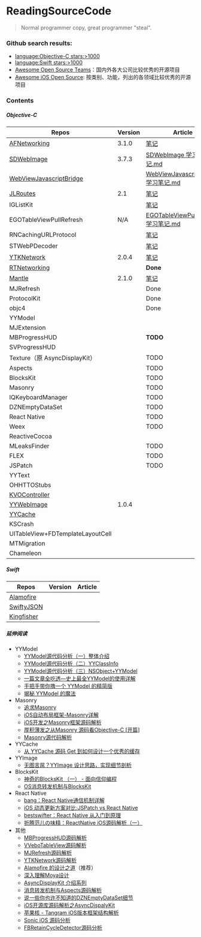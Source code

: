 # ReadingSourceCode
> Normal programmer copy, great programmer "steal".

### Github search results: 
- [language:Objective-C stars:>1000](https://github.com/search?l=&q=language%3AObjective-C+stars%3A%3E1000&ref=advsearch&type=Repositories&utf8=✓)
- [language:Swift stars:>1000](https://github.com/search?o=desc&q=language%3ASwift+stars%3A%3E1000&s=stars&type=Repositories&utf8=✓)
- [Awesome Open Source Teams](https://github.com/ShannonChenCHN/iOSLevelingUp/tree/master/ReadingSourceCode/AwesomeOpenSourceTeams.md)：国内外各大公司比较优秀的开源项目
- [Awesome iOS Open Source](https://github.com/ShannonChenCHN/iOSLevelingUp/blob/master/ReadingSourceCode/Awesome-iOS.md): 按类别、功能，列出的各领域比较优秀的开源项目

### Contents

##### Objective-C
Repos|Version|Article
----|--------|------
[AFNetworking](https://github.com/AFNetworking/AFNetworking)|3.1.0|[笔记](https://github.com/ShannonChenCHN/iOSLevelingUp/tree/master/ReadingSourceCode/AFNetworkingNotes)
[SDWebImage](https://github.com/rs/SDWebImage)|3.7.3|[SDWebImage 学习笔记.md](https://github.com/ShannonChenCHN/iOSLevelingUp/tree/master/ReadingSourceCode/SDWebImageNotes)
[WebViewJavascriptBridge](https://github.com/marcuswestin/WebViewJavascriptBridge)| | [WebViewJavascriptBridge 学习笔记.md](https://github.com/ShannonChenCHN/iOSLevelingUp/tree/master/ReadingSourceCode/WebViewJavascriptBridgeNotes)
[JLRoutes](https://github.com/joeldev/JLRoutes/issues)|2.1|[笔记](https://github.com/ShannonChenCHN/iOSLevelingUp/tree/master/ReadingSourceCode/JLRoutesNotes)
IGListKit||[笔记](https://github.com/ShannonChenCHN/iOSLevelingUp/tree/master/ReadingSourceCode/IGListKitNotes)
EGOTableViewPullRefresh|N/A|[EGOTableViewPullRefresh 学习笔记.md](https://github.com/ShannonChenCHN/iOSLevelingUp/blob/master/ReadingSourceCode/EGOTableViewPullRefresh.md)
RNCachingURLProtocol | |[笔记](https://github.com/ShannonChenCHN/iOSLevelingUp/tree/master/ReadingSourceCode/RNCachingURLProtocolNotes)
STWebPDecoder | | [笔记](https://github.com/ShannonChenCHN/iOSLevelingUp/tree/master/ReadingSourceCode/STWebPDecoderNotes) 
[YTKNetwork](https://github.com/yuantiku/YTKNetwork) | 2.0.4 | [笔记](https://github.com/ShannonChenCHN/iOSLevelingUp/tree/master/ReadingSourceCode/YTKNetworkNotes) 
[RTNetworking](https://github.com/casatwy/RTNetworking) | | **Done**
[Mantle](https://github.com/Mantle/Mantle#classforparsingjsondictionary) | 2.1.0 |  [笔记](https://github.com/ShannonChenCHN/iOSLevelingUp/tree/master/ReadingSourceCode/MantleNotes)  
MJRefresh | | Done
ProtocolKit | | Done
objc4 | | Done
YYModel | |
MJExtension | |
MBProgressHUD | | **TODO**
SVProgressHUD |  |
Texture（原 AsyncDisplayKit）|  | TODO
Aspects | | TODO
BlocksKit | | TODO
Masonry | | TODO
IQKeyboardManager |  | TODO 
DZNEmptyDataSet | | TODO 
React Native |   | TODO 
Weex |  |  TODO 
ReactiveCocoa | |  
MLeaksFinder |  | TODO 
FLEX | | TODO 
JSPatch |   | TODO 
YYText | | 
OHHTTOStubs | |
[KVOController](https://github.com/facebook/KVOController) | | 
[YYWebImage](https://github.com/ibireme/YYWebImage) | 1.0.4 | 
[YYCache](https://github.com/ibireme/YYCache) |  |  
KSCrash |  |  
UITableView+FDTemplateLayoutCell |  |  
MTMigration |  |  
Chameleon | | 



##### Swift

Repos|Version|Article
-----|-------|------
[Alamofire](https://github.com/Alamofire/Alamofire)||
[SwiftyJSON](https://github.com/SwiftyJSON/SwiftyJSON)||
[Kingfisher](https://github.com/onevcat/Kingfisher)||



##### 延伸阅读


- YYModel
  - [YYModel源代码分析（一）整体介绍](http://www.jianshu.com/p/5428552be6ce)
  - [YYModel源代码分析（二）YYClassInfo](http://www.jianshu.com/p/012dbce17a50)
  - [YYModel源代码分析（三）NSObject+YYModel](http://www.jianshu.com/p/7cf8b43f5d88)
  - [一篇文章全吃透—史上最全YYModel的使用详解](http://www.jianshu.com/p/25e678fa43d3)
  - [手把手带你撸一个 YYModel 的精简版](http://www.jianshu.com/p/b822285f73ac)
  - [揭秘 YYModel 的魔法](https://lision.me/yymodel_x01/)
- Masonry
  - [追求Masonry](http://www.jianshu.com/p/1841e6c69611)
  - [iOS自动布局框架-Masonry详解](http://www.jianshu.com/p/ea74b230c70d)
  - [iOS开发之Masonry框架源码解析](http://www.cnblogs.com/ludashi/p/5591572.html)
  - [厚积薄发之从Masonry 源码看Objective-C [开篇]](http://www.jianshu.com/p/73a5eecc4bab)
  - [Masonry源代码解析](http://www.jianshu.com/p/cc945cc667b4)
- YYCache
  - [从 YYCache 源码 Get 到如何设计一个优秀的缓存](http://www.cocoachina.com/ios/20171030/20980.html)
- YYImage
   - [无图言屌？YYImage 设计思路，实现细节剖析](http://www.cocoachina.com/ios/20171211/21499.html)
- BlocksKit
  - [神奇的BlocksKit （一） - 面向信仰编程](https://draveness.me/blockskit-1)
  - [OS消息转发机制与BlocksKit](http://blog.flight.dev.qunar.com/2016/12/29/BlockskitAndiOSMessage/)
- React Native
  - [bang：React Native通信机制详解](http://blog.cnbang.net/tech/2698/)
  - [iOS 动态更新方案对比:JSPatch vs React Native](https://blog.cnbang.net/tech/3237/)
  - [bestswifter：React Native 从入门到原理](http://www.jianshu.com/p/978c4bd3a759)
  - [折腾范儿の味精：ReactNative iOS源码解析（一）](http://awhisper.github.io/2016/06/24/ReactNative%E6%B5%81%E7%A8%8B%E6%BA%90%E7%A0%81%E5%88%86%E6%9E%90/)
- 其他
  - [MBProgressHUD源码解析](https://www.jianshu.com/p/6a5bd5fd8124)
  - [VVeboTableView源码解析](https://www.jianshu.com/p/78027a3a2c41)
  - [MJRefresh源码解析](https://www.jianshu.com/p/89ca6437c5e9)
  - [YTKNetwork源码解析](https://www.jianshu.com/p/89dd444399ce)
  - [Alamofire 的设计之道](https://juejin.im/entry/5947ae51a0bb9f006bdd3241)（推荐）
  - [深入理解Moya设计](https://juejin.im/post/5a69e9f9f265da3e290c6782)
  - [AsyncDisplayKit 介绍系列](https://draveness.me/tag/ASDK/)
  - [消息转发机制与Aspects源码解析](http://blog.csdn.net/hello_hwc/article/details/72632075)
  - [说一些你也许不知道的DZNEmptyDataSet细节](http://www.jianshu.com/p/8b2db71db449)
  - [iOS开源库源码解析之AsyncDispalyKit](http://blog.csdn.net/hello_hwc/article/details/51383470)
  - [苹果核 - Tangram iOS版本框架结构解析](http://pingguohe.net/2017/04/24/tangram-ios-structure.html)
  - [Sonic iOS 源码分析](http://beelearning.cn/2017/12/Sonic-iOS/)
  - [FBRetainCycleDetector源码分析](http://www.alonemonkey.com/2016/05/15/fbretaincycledetector-analyse/)
